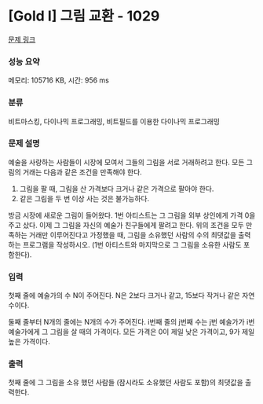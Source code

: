 # [Gold I] 그림 교환 - 1029 

[문제 링크](https://www.acmicpc.net/problem/1029) 

### 성능 요약

메모리: 105716 KB, 시간: 956 ms

### 분류

비트마스킹, 다이나믹 프로그래밍, 비트필드를 이용한 다이나믹 프로그래밍

### 문제 설명

<p>예술을 사랑하는 사람들이 시장에 모여서 그들의 그림을 서로 거래하려고 한다. 모든 그림의 거래는 다음과 같은 조건을 만족해야 한다.</p>

<ol>
	<li>그림을 팔 때, 그림을 산 가격보다 크거나 같은 가격으로 팔아야 한다.</li>
	<li>같은 그림을 두 번 이상 사는 것은 불가능하다.</li>
</ol>

<p>방금 시장에 새로운 그림이 들어왔다. 1번 아티스트는 그 그림을 외부 상인에게 가격 0을 주고 샀다. 이제 그 그림을 자신의 예술가 친구들에게 팔려고 한다. 위의 조건을 모두 만족하는 거래만 이루어진다고 가정했을 때, 그림을 소유했던 사람의 수의 최댓값을 출력하는 프로그램을 작성하시오. (1번 아티스트와 마지막으로 그 그림을 소유한 사람도 포함한다).</p>

### 입력 

 <p>첫째 줄에 예술가의 수 N이 주어진다. N은 2보다 크거나 같고, 15보다 작거나 같은 자연수이다.</p>

<p>둘째 줄부터 N개의 줄에는 N개의 수가 주어진다. i번째 줄의 j번째 수는 j번 예술가가 i번 예술가에게 그 그림을 살 때의 가격이다. 모든 가격은 0이 제일 낮은 가격이고, 9가 제일 높은 가격이다.</p>

### 출력 

 <p>첫째 줄에 그 그림을 소유 했던 사람들 (잠시라도 소유했던 사람도 포함)의 최댓값을 출력한다.</p>


